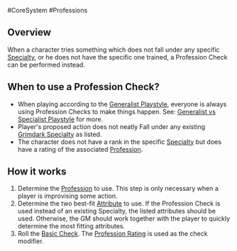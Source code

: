 #CoreSystem #Professions 
## Overview
When a character tries something which does not fall under any specific [Specialty](SkillSystem/Specialty.md), or he does not have the specific one trained, a Profession Check can be performed instead.

## When to use a Profession Check?
- When playing according to the [Generalist Playstyle](/SkillSystem/Generalist%20Playstyle.md), everyone is always using Profession Checks to make things happen. See: [Generalist vs Specialist Playstyle](CoreSystem/Generalist%20vs%20Specialist%20Playstyle.md) for more.
- Player's proposed action does not neatly Fall under any existing [Grimdark Specialty](SkillSystem/List%20of%20Specialties.md) as listed.
- The character does not have a rank in the specific [Specialty](SkillSystem/Specialty.md) but does have a rating of the associated [Profession](SkillSystem/Profession.md).

## How it works
1. Determine the [Profession](/SkillSystem/Profession.md) to use. This step is only necessary when a player is improvising some action.
2. Determine the two best-fit [Attribute](/CoreSystem/Attribute.md) to use. If the Profession Check is used instead of an existing Specialty, the listed attributes should be used. Otherwise, the GM should work together with the player to quickly determine the most fitting attributes.
3. Roll the [Basic Check](CoreSystem/Basic%20Check.md). The [Profession Rating](/SkillSystem/Profession%20Rating.md) is used as the check modifier.